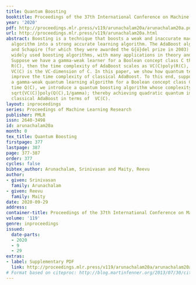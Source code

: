 ```yaml
---
title: Quantum Boosting
booktitle: Proceedings of the 37th International Conference on Machine Learning
year: '2020'
pdf: http://proceedings.mlr.press/v119/arunachalam20a/arunachalam20a.pdf
url: http://proceedings.mlr.press/v119/arunachalam20a.html
abstract: Boosting is a technique that boosts a weak and inaccurate machine learning
  algorithm into a strong accurate learning algorithm. The AdaBoost algorithm by Freund
  and Schapire (for which they were awarded the G{ö}del prize in 2003) is one of the
  widely used boosting algorithms, with many applications in theory and practice.
  Suppose we have a gamma-weak learner for a Boolean concept class C that takes time
  R(C), then the time complexity of AdaBoost scales as VC(C)poly(R(C), 1/gamma), where
  VC(C) is the VC-dimension of C. In this paper, we show how quantum techniques can
  improve the time complexity of classical AdaBoost. To this end, suppose we have
  a gamma-weak quantum learning algorithm for a Boolean concept class C that takes
  time Q(C), we introduce a quantum boosting algorithm whose complexity scales as
  sqrt{VC(C)}poly(Q(C),1/gamma); thereby achieving quadratic quantum improvement over
  classical AdaBoost in terms of  VC(C).
layout: inproceedings
series: Proceedings of Machine Learning Research
publisher: PMLR
issn: 2640-3498
id: arunachalam20a
month: 0
tex_title: Quantum Boosting
firstpage: 377
lastpage: 387
page: 377-387
order: 377
cycles: false
bibtex_author: Arunachalam, Srinivasan and Maity, Reevu
author:
- given: Srinivasan
  family: Arunachalam
- given: Reevu
  family: Maity
date: 2020-09-29
address: 
container-title: Proceedings of the 37th International Conference on Machine Learning
volume: '119'
genre: inproceedings
issued:
  date-parts:
  - 2020
  - 9
  - 29
extras:
- label: Supplementary PDF
  link: http://proceedings.mlr.press/v119/arunachalam20a/arunachalam20a-supp.pdf
# Format based on citeproc: http://blog.martinfenner.org/2013/07/30/citeproc-yaml-for-bibliographies/
---
```


